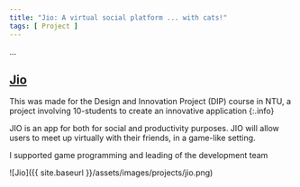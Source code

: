 ```yaml
---
title: "Jio: A virtual social platform ... with cats!"
tags: [ Project ]
---
```


...

<!--more-->

## [Jio](https://github.com/Eve-ning/Jio)

<div class="icon-badge" data-name="Unity"></div>
<div class="icon-badge" data-name="CSharp"></div>

This was made for the Design and Innovation Project (DIP) course in NTU, a
project involving 10-students to create an innovative application
{:.info}

JIO is an app for both for social and productivity purposes.
JIO will allow users to meet up virtually with their friends, in a game-like
setting.

I supported game programming and leading of the development team

![Jio]({{ site.baseurl }}/assets/images/projects/jio.png)
